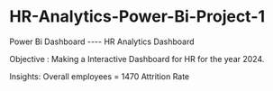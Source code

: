 # HR-Analytics-Power-Bi-Project-1
Power Bi Dashboard ---- HR Analytics Dashboard

Objective :
  Making a Interactive Dashboard for HR for the year 2024.

  Insights:
   Overall employees = 1470
   Attrition Rate

